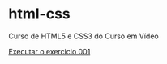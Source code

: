 # html-css
 Curso de HTML5 e CSS3 do Curso em Vídeo

<a href="https://jonathanleandro.github.io/html-css/exercicios/ex001/index">Executar o exercicio 001</a>